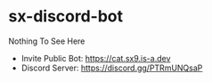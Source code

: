 # sx-discord-bot
Nothing To See Here

* Invite Public Bot: https://cat.sx9.is-a.dev
* Discord Server: https://discord.gg/PTRmUNQsaP
